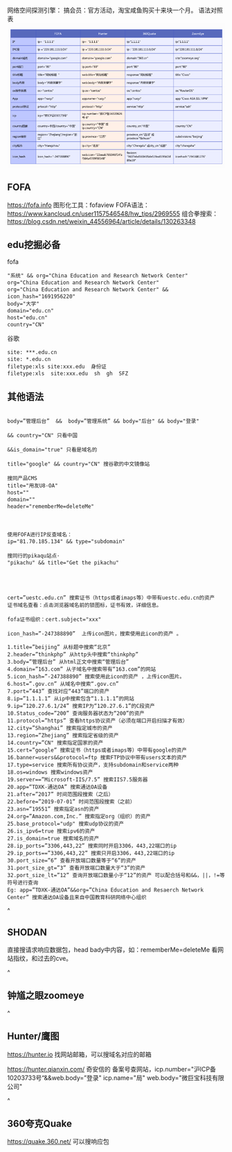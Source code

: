 网络空间探测引擎：
搞会员：官方活动，淘宝咸鱼购买十来块一个月。
语法对照表
![](.topwrite/assets/image_1741522687090.png)
## **FOFA**
<https://fofa.info>
图形化工具：fofaview
FOFA语法：<https://www.kancloud.cn/user1157546548/hw_tips/2969555>
组合拳搜索：<https://blog.csdn.net/weixin_44556964/article/details/130263348>

## **edu挖掘必备**
fofa
```
"系统" && org="China Education and Research Network Center"
org="China Education and Research Network Center"
org="China Education and Research Network Center" && icon_hash="1691956220"
body="大学"
domain="edu.cn"
host="edu.cn" 
country="CN"
```

谷歌
```
site: ***.edu.cn
site: *.edu.cn
filetype:xls site:xxx.edu  身份证
filetype:xls  site:xxx.edu  sh  gh  SFZ
```

## **其他语法**
```

body=”管理后台”  &&  body=”管理系统” && body="后台" && body="登录"

&& country="CN" 只看中国

&&is_domain="true" 只看是域名的

title="google" && country="CN" 搜谷歌的中文镜像站

搜同产品CMS
title="用友U8-OA" 
host=""
domain=""
header="rememberMe=deleteMe"



使用FOFA进行IP反查域名：
ip="81.70.185.134" && type="subdomain"

搜同行的pikaqu站点·
"pikachu" && title="Get the pikachu"




cert=”uestc.edu.cn” 搜索证书（https或者imaps等）中带有uestc.edu.cn的资产 
证书域名查看：点击浏览器域名前的锁图标，证书有效，详细信息。

fofa证书组织：cert.subject="xxx"

icon_hash=”-247388890”  上传icon图片，搜索使用此icon的资产 。
```



```
1.title=”beijing” 从标题中搜索“北京”
2.header=”thinkphp” 从http头中搜索“thinkphp”
3.body=”管理后台” 从html正文中搜索“管理后台” 
4.domain=”163.com” 从子域名中搜索带有“163.com”的网站 
5.icon_hash=”-247388890” 搜索使用此icon的资产 ，上传icon图片。
6.host=”.gov.cn” 从域名中搜索“.gov.cn” 
7.port=”443” 查找对应“443”端口的资产 
8.ip=”1.1.1.1” 从ip中搜索包含“1.1.1.1”的网站 
9.ip=”120.27.6.1/24” 搜索IP为“120.27.6.1”的C段资产 
10.Status_code=”200” 查询服务器状态为“200”的资产 
11.protocol=”https” 查看https协议资产（必须在端口开启扫描才有效） 
12.city=”Shanghai” 搜索指定城市的资产 
13.region=”Zhejiang” 搜索指定省级的资产 
14.country=”CN" 搜索指定国家的资产 
15.cert=”google” 搜索证书（https或者imaps等）中带有google的资产 
16.banner=users&&protocol=ftp 搜索FTP协议中带有users文本的资产 
17.type=service 搜索所有协议资产，支持subdomain和service两种 
18.os=windows 搜索windows资产 
19.server==”Microsoft-IIS/7.5” 搜索IIS7.5服务器 
20.app=“TDXK-通达OA” 搜索通达OA设备 
21.after=”2017” 时间范围段搜索（之后） 
22.before=”2019-07-01” 时间范围段搜索（之前） 
23.asn=”19551” 搜索指定asn的资产 
24.org=”Amazon.com,Inc.” 搜索指定org（组织）的资产 
25.base_protocol="udp" 搜索udp协议的资产 
26.is_ipv6=true 搜索ipv6的资产 
27.is_domain=true 搜索域名的资产 
28.ip_ports=”3306,443,22” 搜索同时开启3306，443,22端口的ip 
29.ip_ports==”3306,443,22” 搜索只开启3306，443,22端口的ip 
30.port_size=”6” 查看开放端口数量等于“6”的资产 
31.port_size_gt=”3” 查看开放端口数量大于“3”的资产 
32.port_size_lt=”12” 查询开放端口数量小于“12”的资产 可以配合括号和&&，||，!=等符号进行查询 
Eg: app=”TDXK-通达OA”&&org=”China Education and Resaerch Network Center” 搜索通达OA设备且来自中国教育科研网络中心组织
```

^
## **SHODAN**
直接搜请求响应数据包，head bady中内容，如：rememberMe=deleteMe
看网站指纹，和过去的cve。

^
## **钟馗之眼zoomeye**

^
## **Hunter/鹰图**
<https://hunter.io>   找网站邮箱，可以搜域名对应的邮箱

<https://hunter.qianxin.com/> 奇安信的
备案号查网站，icp.number="沪ICP备10203733号“&&web.body=”登录"
icp.name="局"
web.body="微巨宝科技有限公司"


^
## **360夸克Quake**
<https://quake.360.net/>
可以搜响应包